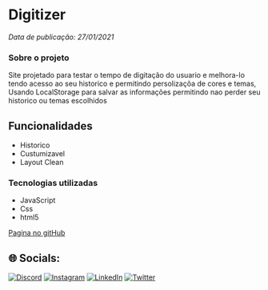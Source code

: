 # Digitizer  
*Data de publicação: 27/01/2021*

### Sobre o projeto
Site projetado para testar o tempo de digitação do usuario e melhora-lo tendo acesso ao seu historico e permitindo persolizaçõa de cores e temas, Usando LocalStorage para salvar as informações permitindo nao perder seu historico ou temas escolhidos

## Funcionalidades
* Historico
* Custumizavel
* Layout Clean

### Tecnologias utilizadas  
* JavaScript
* Css
* html5

[Pagina no gitHub](https://mrigortbr.github.io/Digitizer/)

## 🌐 Socials:
[![Discord](https://img.shields.io/badge/Discord-%237289DA.svg?logo=discord&logoColor=white)](htttps://discord.gg/IgortBr#7777) [![Instagram](https://img.shields.io/badge/Instagram-%23E4405F.svg?logo=Instagram&logoColor=white)](https://instagram.com/igorpere_) [![LinkedIn](https://img.shields.io/badge/LinkedIn-%230077B5.svg?logo=linkedin&logoColor=white)](https://www.linkedin.com/in/igor-pereira-lins-01a1691a1/) [![Twitter](https://img.shields.io/badge/Twitter-%231DA1F2.svg?logo=Twitter&logoColor=white)](https://twitter.com/igort_br) 
